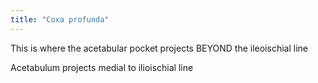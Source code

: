 ```yaml
---
title: "Coxa profunda"
---
```

This is where the acetabular pocket projects BEYOND the ileoischial line

Acetabulum projects medial to ilioischial line

